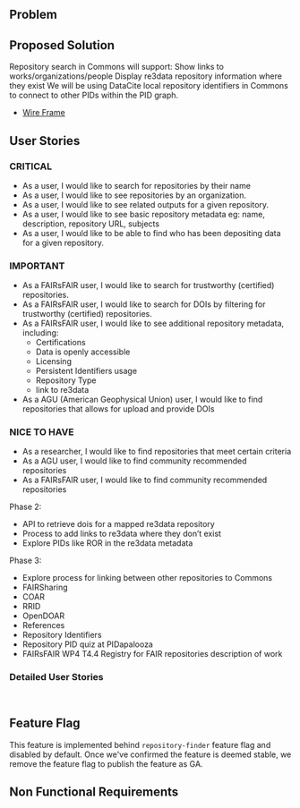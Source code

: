 
## Problem


## Proposed Solution 

Repository search in Commons will support:
Show links to works/organizations/people
Display re3data repository information where they exist
We will be using DataCite local repository identifiers in Commons to connect to other PIDs within the PID graph.


- [Wire Frame](https://www.figma.com/proto/8xRL8uhipz0UYNePwfizHy/Repository-Search?node-id=2%3A5707&scaling=min-zoom )

## User Stories

### CRITICAL

- As a user, I would like to search for repositories by their name
- As a user, I would like to see repositories by an organization.
- As a user, I would like to see related outputs for a given repository.
- As a user, I would like to see basic repository metadata eg: name, description, repository URL, subjects
- As a user, I would like to be able to find who has been depositing data for a given repository.


### IMPORTANT

- As a FAIRsFAIR user, I would like to search for trustworthy (certified) repositories.
- As a FAIRsFAIR user, I would like to search for DOIs by filtering for trustworthy (certified) repositories.
- As a FAIRsFAIR user, I would like to see additional repository metadata, including:
  - Certifications
  - Data is openly accessible
  - Licensing
  - Persistent Identifiers usage
  - Repository Type
  - link to re3data
- As a AGU (American Geophysical Union) user, I would like to find repositories that allows for upload and provide DOIs

### NICE TO HAVE

- As a researcher, I would like to find repositories that meet certain criteria
- As a AGU user, I would like to find community recommended repositories
- As a FAIRsFAIR user, I would like to find community recommended repositories


Phase 2:

- API to retrieve dois for a mapped re3data repository
- Process to add links to re3data where they don’t exist
- Explore PIDs like ROR in the re3data metadata

Phase 3:

- Explore process for linking between other repositories to Commons
- FAIRSharing
- COAR
- RRID
- OpenDOAR
- References
- Repository Identifiers
- Repository PID quiz at PIDapalooza
- FAIRsFAIR WP4 T4.4 Registry for FAIR repositories description of work


### Detailed User Stories

```cucumber


```

## Feature Flag

This feature is implemented behind `repository-finder` feature flag and disabled by default.
Once we've confirmed the feature is deemed stable, we remove the feature flag to publish the feature as GA.

## Non Functional Requirements

